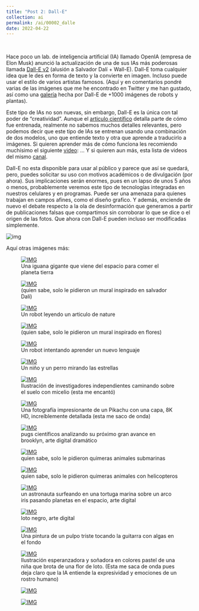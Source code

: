 ```yaml
---
title: "Post 2: Dall-E"
collection: ai
permalink: /ai/00002_dalle
date: 2022-04-22
---
```


&nbsp;

Hace poco un lab. de inteligencia artificial (IA) llamado OpenIA (empresa de Elon Musk) anunció la actualización de una de sus IAs más poderosas llamada [Dall-E v2](https://openai.com/dall-e-2/) (alusión a Salvador Dalí + Wall-E). Dall-E toma cualquier idea que le des en forma de texto y la convierte en imagen. Incluso puede usar el estilo de varios artistas famosos. (Aquí y en comentarios pondré varias de las imágenes que me he encontrado en Twitter y me han gustado, así como una [galería](https://archive.org/details/1111101000-robots) hecha por Dall-E de +1000 imágenes de robots y plantas). 

Este tipo de IAs no son nuevas, sin embargo, Dall-E es la única con tal poder de “creatividad”. Aunque el [articulo científico](https://cdn.openai.com/papers/dall-e-2.pdf) detalla parte de cómo fue entrenada, realmente no sabemos muchos   detalles relevantes, pero podemos decir que este tipo de IAs se entrenan usando una combinación de dos modelos, uno que entiende texto y otra que aprende a traducirlo a imágenes.   Si quieren aprender más de cómo funciona les recomiendo muchísimo el siguiente [video](https://youtu.be/nqXn1JSEHGo):  ... Y si quieren aun más, esta lista de videos del mismo [canal](https://twitter.com/DotCSV/status/1511852033673945090).  

Dall-E no esta disponible para usar al público y parece que así se quedará, pero, puedes solicitar su uso con motivos académicos o de divulgación (por ahora). Sus implicaciones serán enormes, pues en un lapso de unos 5 años o menos, probablemente veremos este tipo de tecnologías integradas en nuestros celulares y en programas. Puede ser una amenaza para quienes trabajan en campos afines, como el diseño grafico. Y además, enciende de nuevo el debate respecto a la ola de desinformación que generamos a partir de publicaciones falsas que compartimos sin corroborar lo que se dice o el origen de las fotos. Que ahora con Dall-E pueden incluso ser modificadas simplemente.

![img](/images/ai/00002_1.jpg)

Aquí otras imágenes más:

<figure>
  <a href="/images/ai/00002_2.jpg">
  <img src="/images/ai/00002_2.jpg" alt = "IMG" />
    </a>
  <figcaption>Una iguana gigante que viene del espacio para comer el planeta tierra</figcaption>
</figure>

<figure>
  <a href="/images/ai/00002_3.jpg">
  <img src="/images/ai/00002_3.jpg" alt = "IMG" />
    </a>
  <figcaption> (quien sabe, solo le pidieron un mural inspirado en salvador Dalí)</figcaption>
</figure>

<figure>
  <a href="/images/ai/00002_4.jpg">
  <img src="/images/ai/00002_4.jpg" alt = "IMG" />
    </a>
  <figcaption>Un robot leyendo un articulo de nature</figcaption>
</figure>

<figure>
  <a href="/images/ai/00002_5.jpg">
  <img src="/images/ai/00002_5.jpg" alt = "IMG" />
    </a>
  <figcaption>(quien sabe, solo le pidieron un mural inspirado en flores)</figcaption>
</figure>

<figure>
  <a href="/images/ai/00002_6.jpg">
  <img src="/images/ai/00002_6.jpg" alt = "IMG" />
    </a>
  <figcaption>Un robot intentando aprender un nuevo lenguaje</figcaption>
</figure>

<figure>
  <a href="/images/ai/00002_7.jpg">
  <img src="/images/ai/00002_7.jpg" alt = "IMG" />
    </a>
  <figcaption>Un niño y un perro mirando las estrellas</figcaption>
</figure>

<figure>
  <a href="/images/ai/00002_8.jpg">
  <img src="/images/ai/00002_8.jpg" alt = "IMG" />
    </a>
  <figcaption>Ilustración de investigadores independientes caminando sobre el suelo con micelio (esta me encantó)</figcaption>
</figure>

<figure>
  <a href="/images/ai/00002_9.jpg">
  <img src="/images/ai/00002_9.jpg" alt = "IMG" />
    </a>
  <figcaption>Una fotografía impresionante de un Pikachu con una capa, 8K HD, increíblemente detallada (esta me saco de onda)</figcaption>
</figure>

<figure>
  <a href="/images/ai/00002_10.jpg">
  <img src="/images/ai/00002_10.jpg" alt = "IMG" />
    </a>
  <figcaption>pugs científicos analizando su próximo gran avance en brooklyn, arte digital dramático</figcaption>
</figure>

<figure>
  <a href="/images/ai/00002_11.jpg">
  <img src="/images/ai/00002_11.jpg" alt = "IMG" />
    </a>
  <figcaption>quien sabe, solo le pidieron quimeras animales submarinas</figcaption>
</figure>

<figure>
  <a href="/images/ai/00002_12.jpg">
  <img src="/images/ai/00002_12.jpg" alt = "IMG" />
    </a>
  <figcaption>quien sabe, solo le pidieron quimeras animales con helicopteros</figcaption>
</figure>

<figure>
  <a href="/images/ai/00002_13.jpg">
  <img src="/images/ai/00002_13.jpg" alt = "IMG" />
    </a>
  <figcaption>un astronauta surfeando en una tortuga marina sobre un arco iris pasando planetas en el espacio, arte digital</figcaption>
</figure>

<figure>
  <a href="/images/ai/00002_14.jpg">
  <img src="/images/ai/00002_14.jpg" alt = "IMG" />
    </a>
  <figcaption>loto negro, arte digital</figcaption>
</figure>

<figure>
  <a href="/images/ai/00002_15.jpg">
  <img src="/images/ai/00002_15.jpg" alt = "IMG" />
    </a>
  <figcaption>Una pintura de un pulpo triste tocando la guitarra con algas en el fondo</figcaption>
</figure>

<figure>
  <a href="/images/ai/00002_16.jpg">
  <img src="/images/ai/00002_16.jpg" alt = "IMG" />
    </a>
  <figcaption>Ilustración esperanzadora y soñadora en colores pastel de una niña que brota de una flor de loto. (Esta me saca de onda pues deja claro que la IA entiende la expresividad y emociones de un rostro humano)</figcaption>
</figure>

<figure>
  <a href="/images/ai/00002_17.jpg">
  <img src="/images/ai/00002_17.jpg" alt = "IMG" />
    </a>
  <figcaption></figcaption>
</figure>

<figure>
  <a href="/images/ai/00002_18.jpg">
  <img src="/images/ai/00002_18.jpg" alt = "IMG" />
    </a>
  <figcaption></figcaption>
</figure>


